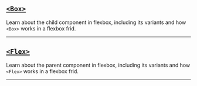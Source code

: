 ## [`<Box>`](#/Flexbox/Components/Box)

Learn about the child component in flexbox, including its variants and how `<Box>` works in a flexbox frid.
***

## [`<Flex>`](#/Flexbox/Components/Flex)

Learn about the parent component in flexbox, including its variants and how `<Flex>` works in a flexbox frid.
***
